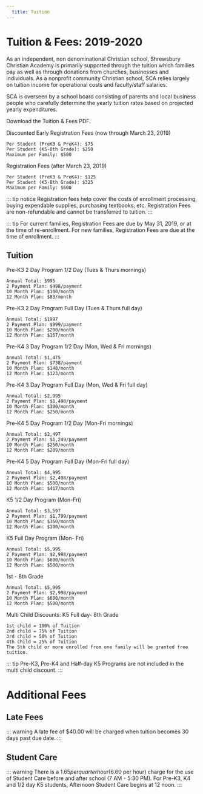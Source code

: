 ```yaml
---
  title: Tuition
---
```

# Tuition & Fees: 2019-2020

As an independent, non denominational Christian school, Shrewsbury Christian Academy is primarily supported through the tuition which families pay as well as through donations from churches, businesses and individuals. As a nonprofit community Christian school, SCA relies largely on tuition income for operational costs and faculty/staff salaries.

SCA is overseen by a school board consisting of parents and local business people who carefully determine the yearly tuition rates based on projected yearly expenditures.

<a :href="$withBase('/assets/files/sca-tuition-fees.pdf')" target="_blank">Download the Tuition & Fees PDF.</a>

Discounted Early Registration Fees (now through March 23, 2019)

    Per Student (PreK3 & PreK4): $75
    Per Student (K5-8th Grade): $250
    Maximum per Family: $500

Registration Fees (after March 23, 2019)

    Per Student (PreK3 & PreK4): $125
    Per Student (K5-8th Grade): $325
    Maximum per Family: $600

::: tip notice
  Registration fees help cover the costs of enrollment processing, buying expendable supplies, purchasing textbooks, etc. Registration Fees are non-refundable and cannot be transferred to tuition.
:::

::: tip
  For current families, Registration Fees are due by May 31, 2019, or at the time of re-enrollment. For new families, Registration Fees are due at the time of enrollment.
::: 

## Tuition
Pre-K3 2 Day Program 1/2 Day (Tues & Thurs mornings)

    Annual Total: $995
    2 Payment Plan: $498/payment
    10 Month Plan: $100/month
    12 Month Plan: $83/month

Pre-K3 2 Day Program Full Day (Tues & Thurs full day)

    Annual Total: $1997
    2 Payment Plan: $999/payment
    10 Month Plan: $200/month
    12 Month Plan: $167/month

Pre-K4 3 Day Program 1/2 Day (Mon, Wed & Fri mornings)

    Annual Total: $1,475
    2 Payment Plan: $738/payment
    10 Month Plan: $148/month
    12 Month Plan: $123/month

Pre-K4 3 Day Program Full Day (Mon, Wed & Fri full day)

    Annual Total: $2,995
    2 Payment Plan: $1,498/payment
    10 Month Plan: $300/month
    12 Month Plan: $250/month

Pre-K4 5 Day Program 1/2 Day (Mon-Fri mornings)

    Annual Total: $2,497
    2 Payment Plan: $1,249/payment
    10 Month Plan: $250/month
    12 Month Plan: $209/month

Pre-K4 5 Day Program Full Day (Mon-Fri full day)

    Annual Total: $4,995
    2 Payment Plan: $2,498/payment
    10 Month Plan: $500/month
    12 Month Plan: $417/month

K5 1/2 Day Program (Mon-Fri)

    Annual Total: $3,597
    2 Payment Plan: $1,799/payment
    10 Month Plan: $360/month
    12 Month Plan: $300/month

K5 Full Day Program (Mon- Fri)

    Annual Total: $5,995
    2 Payment Plan: $2,998/payment
    10 Month Plan: $600/month
    12 Month Plan: $500/month

1st - 8th Grade

    Annual Total: $5,995
    2 Payment Plan: $2,998/payment
    10 Month Plan: $600/month
    12 Month Plan: $500/month

Multi Child Discounts: K5 Full day- 8th Grade

    1st child = 100% of Tuition
    2nd child = 75% of Tuition
    3rd child = 50% of Tuition
    4th child = 25% of Tuition
    The 5th child or more enrolled from one family will be granted free tuition.

::: tip
  Pre-K3, Pre-K4 and Half-day K5 Programs are not included in the multi child discount.
:::

# Additional Fees

## Late Fees
::: warning
  A late fee of $40.00 will be charged when tuition becomes 30 days past due date.
:::

## Student Care
::: warning
  There is a $1.65 per quarter hour ($6.60 per hour) charge for the use of Student Care before and after school (7 AM - 5:30 PM). For Pre-K3, K4 and 1/2 day K5 students, Afternoon Student Care begins at 12 noon.
:::
